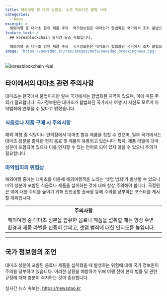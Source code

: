 ```yaml
---
title: 해외여행 중 대마 삼겹살, 소주 먹었다간 불법 사례
categories:
  - News
excerpt: >
  해외여행 중 대마초 함유 제품 주의  국가정보원은 대마초가 합법화된 국가에서 조차 불법으로 여겨지는 현상에 대해 주의를 당부했다. 특히 미국, 캐나다, 태국 등에서 대마초 함유 음료와 식품을 손쉽게 구할 수 있으며, 일부 국가에서는 환각 물질이 유통되고 있어 해외여행객이 노리는 셋업 범죄도 발생할 수 있다고 강조했다. 대마초를 의심할 만한 제품을 구매할 때는 영문표기를 확인하는 것이 중요하며, 인천공항 등에서 관련 주의사항을 안내하는 포스터를 비치할 예정이라고 전했다.
feature_text: >
  ## koreablockchain 실시간 뉴스 속보입니다.

  해외여행 중 대마초 함유 제품 주의  국가정보원은 대마초가 합법화된 국가에서 조차 불법으로 여겨지는 현상에 대해 주의를 당부했다. 특히 미국, 캐나다, 태국 등에서 대마초 함유 음료와 식품을 손쉽게 구할 수 있으며, 일부 국가에서는 환각 물질이 유통되고 있어 해외여행객이 노리는 셋업 범죄도 발생할 수 있다고 강조했다. 대마초를 의심할 만한 제품을 구매할 때는 영문표기를 확인하는 것이 중요하며, 인천공항 등에서 관련 주의사항을 안내하는 포스터를 비치할 예정이라고 전했다.
image: 'https://newsdao.kr/res/images/meta/newsdao_breakingnews.jpg'
---
```


<p><img src="https://newsdao.kr/res/images/meta/newsdao_breakingnews.jpg" alt="koreablockchain 속보" /></p>

<h2 data-ke-size="size26">타이에서의 대마초 관련 주의사항</h2>

<p data-ke-size="size16">대마초는 한국에서 불법이지만 일부 국가에서는 합법화된 지역이 있으며, 이에 따른 주의가 필요합니다. 국가정보원은 대마초가 합법화된 국가에서 여행 시 자신도 모르게 마약범죄에 연루될 수 있다고 밝혔습니다.</p>

<h3><b><span style="color: #1a5490;">식음료나 제품 구매 시 주의사항</span></b></h3>

<p data-ke-size="size16">해외 여행 중 식당이나 편의점에서 대마초 함유 제품을 접할 수 있으며, 일부 국가에서는 대마초 성분을 함유한 현지 음료 및 제품이 유통되고 있습니다. 특히, 제품 라벨에 대마 성분이 포함되어 있으나 이를 인지할 수 있는 언어로 되어 있지 않을 수 있으니 주의가 필요합니다.</p>

<h3><b><span style="color: #1a5490;">마약범죄의 위험성</span></b></h3>

<p data-ke-size="size16">해외여행 중에는 대마초를 이용해 해외여행객을 노리는 '셋업 범죄'가 발생할 수 있으니 마약 성분이 포함된 식음료나 제품을 섭취하는 것에 대해 항상 주의해야 합니다. 국정원은 이에 대한 주의를 높이기 위해 인천공항 출국장 등에 주의를 당부하는 포스터를 게시할 계획입니다.</p>

<table>
    <tbody>
        <tr>
            <td style="text-align: center; height: 17px;"><b>주의사항</b></td>
        </tr>
        <tr>
            <td style="text-align: left;">해외여행 중 대마초 성분을 함유한 음료나 제품을 섭취할 때는 항상 주변 환경과 제품 라벨을 신중히 살피고, 셋업 범죄에 대한 인지도를 높입니다.</td>
        </tr>
    </tbody>
</table>

<hr>

<h2 data-ke-size="size26">국가 정보원의 조언</h2>

<p data-ke-size="size16">대마초 성분이 포함된 음료나 제품을 섭취했을 때 발생하는 위험에 대해 국가 정보원이 주의를 당부하고 있습니다. 이러한 상황을 예방하기 위해 여행 전에 현지 법률 및 관련 규정에 대해 충분히 숙지하는 것이 중요합니다.</p>
실시간 뉴스 속보는, <a href="https://newsdao.kr" rel="dofollow">https://newsdao.kr</a>


